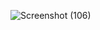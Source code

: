 ![Screenshot (106)](https://github.com/Anuragroyan/dijkstras-app/assets/38952781/a550844a-bef1-44c5-9eed-b0d6c9233cb9)
